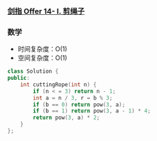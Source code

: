 ### [剑指 Offer 14- I. 剪绳子](https://leetcode-cn.com/problems/jian-sheng-zi-lcof/)

### 数学

- 时间复杂度：O(1)
- 空间复杂度：O(1)

```c++
class Solution {
public:
    int cuttingRope(int n) {
        if (n < = 3) return n - 1;
        int a = n / 3, r = b % 3;
        if (b == 0) return pow(3, a);
        if (b == 1) return pow(3, a - 1) * 4;
        return pow(3, a) * 2;
    }
};
```
